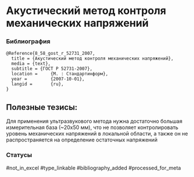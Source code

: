 # Акустический метод контроля механических напряжений

### Библиография
```
@Reference{8_58_gost_r_52731_2007,
  title = {Акустический метод контроля механических напряжений},
  media = {text},
  subtitle = {ГОСТ Р 52731-2007},
  location =     {М. : Стандартинформ},
  year =         {2007-10-01},
  langid =       {ru},
}
```

## Полезные тезисы:

Для применения ультразвукового метода нужна достаточно большая измерительная база (~20х50 мм), что не позволяет контролировать уровень механических напряжений в локальной области, а также он не распространяется на определение остаточных напряжений

### Статусы
#not_in_excel 
#type_linkable 
#bibliography_added
#processed_for_meta
